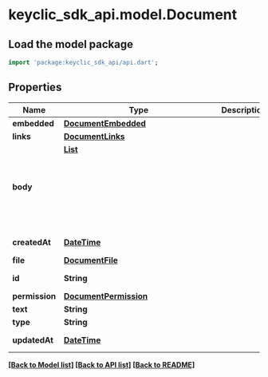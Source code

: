# keyclic_sdk_api.model.Document

## Load the model package
```dart
import 'package:keyclic_sdk_api/api.dart';
```

## Properties
Name | Type | Description | Notes
------------ | ------------- | ------------- | -------------
**embedded** | [**DocumentEmbedded**](DocumentEmbedded.md) |  | [optional] 
**links** | [**DocumentLinks**](DocumentLinks.md) |  | [optional] 
**body** | [**List<Object>**](Object.md) |  | [optional] [default to const []]
**createdAt** | [**DateTime**](DateTime.md) |  | [optional] [readonly] 
**file** | [**DocumentFile**](DocumentFile.md) |  | [optional] 
**id** | **String** |  | [optional] [readonly] 
**permission** | [**DocumentPermission**](DocumentPermission.md) |  | [optional] 
**text** | **String** |  | [optional] 
**type** | **String** |  | [optional] 
**updatedAt** | [**DateTime**](DateTime.md) |  | [optional] [readonly] 

[[Back to Model list]](../README.md#documentation-for-models) [[Back to API list]](../README.md#documentation-for-api-endpoints) [[Back to README]](../README.md)


